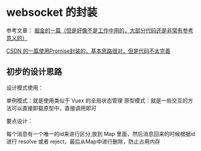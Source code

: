 # websocket 的封装

参考文章：
[掘金的一篇（但是好像不是工作中用的，大部分代码还是非常有参考意义的）](https://juejin.cn/post/7371365854012276747?searchId=20250523101418CD877DA784B005129D2C)

[CSDN 的一篇使用Promise封装的，基本思路很对，但是代码不太完善](https://blog.csdn.net/weixin_62328265/article/details/146507612)

## 初步的设计思路

设计模式使用：

单例模式：就是使用类似于 Vuex 的全局状态管理
原型模式：就是一些交互的方法可以直接卸载原型中，直接调用即可

要点设计：

每个消息有一个唯一的id来进行区分,放到 Map 里面，然后消息回来的时候根据id 进行 resolve 或者 reject，最后从Map中进行删除，防止占用内存
